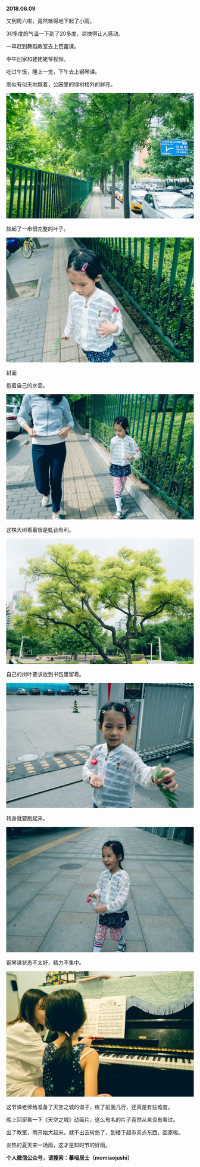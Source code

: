 
          
            
**2018.06.09**

又到周六啦，竟然难得地下起了小雨。

30多度的气温一下到了20多度，凉快得让人感动。

一早赶到舞蹈教室去上芭蕾课。

中午回家和姥姥姥爷视频。

吃过午饭，睡上一觉，下午去上钢琴课。

雨似有似无地飘着，公园里的绿树格外的鲜亮。




![](img/51001-e131ab7d9941c7ee.jpg)




捡起了一串很完整的叶子。




![](img/51001-b03e4a4062edbb25.jpg)

封面


抱着自己的水壶。




![](img/51001-2699d937afe0a872.jpg)




这株大树看着很是虬劲有利。




![](img/51001-dfb49a93e71d6a21.jpg)




自己的树叶要求放到书包里留着。




![](img/51001-b63e2947eb9a263c.jpg)




转身就要跑起来。




![](img/51001-446234605e1a064e.jpg)




钢琴课状态不太好，精力不集中。




![](img/51001-e9e46bcb22112714.jpg)




这节课老师给准备了天空之城的谱子，练了前面几行，还真是有些难度。

晚上回家看一下《天空之城》动画片，这么有名的片子竟然从来没有看过。

出了教室，雨开始大起来，就不出去转悠了，到楼下超市买点东西，回家啦。

炎热的夏天来一场雨，这才是知时节的好雨。


**个人微信公众号，请搜索：摹喵居士（momiaojushi）**

          
        